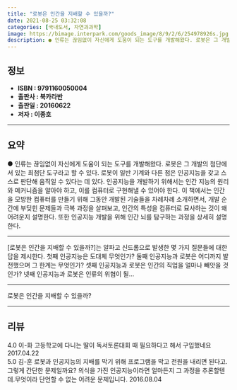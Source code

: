 ```yaml
---
title: "로봇은 인간을 지배할 수 있을까?"
date: 2021-08-25 03:32:08
categories: [국내도서, 자연과과학]
image: https://bimage.interpark.com/goods_image/8/9/2/6/254978926s.jpg
description: ● 인류는 끊임없이 자신에게 도움이 되는 도구를 개발해왔다. 로봇은 그 개발의 첨단에 서 있는 최첨단 도구라고 할 수 있다. 로봇이 일반 기계와 다른 점은 인공지능을 갖고 스스로 판단해 움직일 수 있다는 데 있다. 인공지능을 개발하기 위해서는 인간 지능의 원리와 메커니즘을 알아야 하고
---
```


## **정보**

- **ISBN : 9791160050004**
- **출판사 : 북카라반**
- **출판일 : 20160622**
- **저자 : 이종호**

------



## **요약**

●  인류는 끊임없이 자신에게 도움이 되는 도구를 개발해왔다. 로봇은 그 개발의 첨단에 서 있는 최첨단 도구라고 할 수 있다. 로봇이 일반 기계와 다른 점은 인공지능을 갖고 스스로 판단해 움직일 수 있다는 데 있다. 인공지능을 개발하기 위해서는 인간 지능의 원리와 메커니즘을 알아야 하고, 이를 컴퓨터로 구현해낼 수 있어야 한다. 이 책에서는 인간을 모방한 컴퓨터를 만들기 위해 그동안 개발된 기술들을 차례차례 소개하면서, 개발 순간에 부딪힌 문제들과 극복 과정을 살펴보고, 인간의 특성을 컴퓨터로 묘사하는 것이 왜 어려운지 설명한다. 또한 인공지능 개발을 위해 인간 뇌를 탐구하는 과정을 상세히 설명한다.

------

[로봇은 인간을 지배할 수 있을까?]는 알파고 신드롬으로 발생한 몇 가지 질문들에 대한 답을 제시한다. 첫째 인공지능은 도대체 무엇인가? 둘째 인공지능과 로봇은 어디까지 발전했으며 그 한계는 무엇인가? 셋째 인공지능과 로봇은 인간의 직업을 얼마나 빼앗을 것인가? 넷째 인공지능과 로봇은 인류의 위협이 될... 

------


로봇은 인간을 지배할 수 있을까? 

------


## **리뷰** 

4.0 이-화 고등학교에 다니는 딸이 독서토론대회 때 필요하다고 해서 구입했네요 2017.04.22 <br/>5.0 김-훈 로봇과 인공지능의 지배를 막기 위해 프로그램을 막고 전원을 내리면 된다고. 그렇게 간단한 문제일까요? 의식을 가진 인공지능이라면 얼마든지 그 과정을 추론할텐데.무엇이라 단언할 수 없는 어려운 문제입니다. 2016.08.04 <br/>